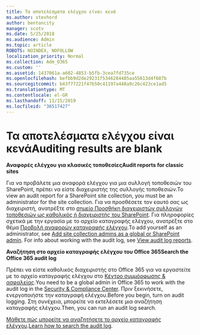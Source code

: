 ```yaml
---
title: Τα αποτελέσματα ελέγχου είναι κενά
ms.author: stevhord
author: bentoncity
manager: scotv
ms.date: 5/25/2018
ms.audience: Admin
ms.topic: article
ROBOTS: NOINDEX, NOFOLLOW
localization_priority: Normal
ms.collection: Adm_O365
ms.custom: ''
ms.assetid: 1437061a-a602-4853-b5fb-3cea7fd735ce
ms.openlocfilehash: befbb9d2de29231f5346284485aa55613d4f687b
ms.sourcegitcommit: b43f77221f47b50c41197a448a9c26c423ce1ad5
ms.translationtype: MT
ms.contentlocale: el-GR
ms.lasthandoff: 11/15/2019
ms.locfileid: "36517427"
---
```

# <a name="auditing-results-are-blank"></a><span data-ttu-id="a35c7-102">Τα αποτελέσματα ελέγχου είναι κενά</span><span class="sxs-lookup"><span data-stu-id="a35c7-102">Auditing results are blank</span></span>

 <span data-ttu-id="a35c7-103">**Αναφορές ελέγχου για κλασικές τοποθεσίες**</span><span class="sxs-lookup"><span data-stu-id="a35c7-103">**Audit reports for classic sites**</span></span>
  
<span data-ttu-id="a35c7-104">Για να προβάλετε μια αναφορά ελέγχου για μια συλλογή τοποθεσιών του SharePoint, πρέπει να είστε διαχειριστής της συλλογής τοποθεσιών.</span><span class="sxs-lookup"><span data-stu-id="a35c7-104">To view an audit report for a SharePoint site collection, you must be an administrator for the site collection.</span></span> <span data-ttu-id="a35c7-105">Για να προσθέσετε τον εαυτό σας ως διαχειριστή, ανατρέξτε στο [σημείο Προσθήκη διαχειριστών συλλογών τοποθεσιών ως καθολικός ή διαχειριστής του SharePoint](https://go.microsoft.com/fwlink/?linkid=869390). Για πληροφορίες σχετικά με την εργασία με το αρχείο καταγραφής ελέγχου, ανατρέξτε στο θέμα [Προβολή αναφορών καταγραφής ελέγχου](https://go.microsoft.com/fwlink/?linkid=395237).</span><span class="sxs-lookup"><span data-stu-id="a35c7-105">To add yourself as an administrator, see [Add site collection admins as a global or SharePoint admin](https://go.microsoft.com/fwlink/?linkid=869390). For info about working with the audit log, see [View audit log reports](https://go.microsoft.com/fwlink/?linkid=395237).</span></span> 
  
 <span data-ttu-id="a35c7-106">**Αναζήτηση στο αρχείο καταγραφής ελέγχου του Office 365**</span><span class="sxs-lookup"><span data-stu-id="a35c7-106">**Search the Office 365 audit log**</span></span>
  
<span data-ttu-id="a35c7-107">Πρέπει να είστε καθολικός διαχειριστής στο Office 365 για να εργαστείτε με το αρχείο καταγραφής ελέγχου στο [Κέντρο συμμόρφωσης &amp; ασφαλείας](https://protection.office.com).</span><span class="sxs-lookup"><span data-stu-id="a35c7-107">You need to be a global admin in Office 365 to work with the audit log in the [Security &amp; Compliance Center](https://protection.office.com).</span></span> <span data-ttu-id="a35c7-108">Πριν ξεκινήσετε, ενεργοποιήστε την καταγραφή ελέγχου.</span><span class="sxs-lookup"><span data-stu-id="a35c7-108">Before you begin, turn on audit logging.</span></span> <span data-ttu-id="a35c7-109">Στη συνέχεια, μπορείτε να εκτελέσετε μια αναζήτηση καταγραφής ελέγχου.</span><span class="sxs-lookup"><span data-stu-id="a35c7-109">Then, you can run an audit log search.</span></span> 
  
<span data-ttu-id="a35c7-110">[Μάθετε πώς μπορείτε να αναζητήσετε το αρχείο καταγραφής ελέγχου](https://go.microsoft.com/fwlink/?linkid=708432).</span><span class="sxs-lookup"><span data-stu-id="a35c7-110">[Learn how to search the audit log](https://go.microsoft.com/fwlink/?linkid=708432).</span></span>
  


